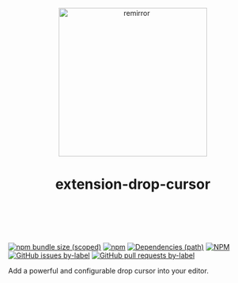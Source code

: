 <div align="center">
	<br />
	<div align="center">
		<img width="300" src="https://cdn.jsdelivr.net/gh/ifiokjr/remirror/support/assets/logo-icon.svg" alt="remirror" />
    <h1 align="center">extension-drop-cursor</h1>
	</div>
    <br />
    <br />
    <br />
    <br />
</div>

[![npm bundle size (scoped)](https://img.shields.io/bundlephobia/minzip/@remirror/extension-drop-cursor.svg?style=for-the-badge)](https://bundlephobia.com/result?p=@remirror/extension-drop-cursor) [![npm](https://img.shields.io/npm/dm/@remirror/extension-drop-cursor.svg?style=for-the-badge&logo=npm)](https://www.npmjs.com/package/@remirror/extension-drop-cursor) [![Dependencies (path)](https://img.shields.io/david/ifiokjr/remirror.svg?logo=npm&path=@remirror%2Fextension-drop-cursor&style=for-the-badge)](https://github.com/ifiokjr/remirror/blob/master/@remirror/extension-drop-cursor/package.json) [![NPM](https://img.shields.io/npm/l/@remirror/extension-drop-cursor.svg?style=for-the-badge)](https://github.com/ifiokjr/remirror/blob/master/LICENSE) [![GitHub issues by-label](https://img.shields.io/github/issues/ifiokjr/remirror/@remirror/extension-drop-cursor.svg?label=Open%20Issues&logo=github&style=for-the-badge)](https://github.com/ifiokjr/remirror/issues?utf8=%E2%9C%93&q=is%3Aissue+is%3Aopen+sort%3Aupdated-desc+label%3A%40remirror%2Fextension-drop-cursor) [![GitHub pull requests by-label](https://img.shields.io/github/issues-pr/ifiokjr/remirror/@remirror/extension-drop-cursor.svg?label=Open%20Pull%20Requests&logo=github&style=for-the-badge)](https://github.com/ifiokjr/remirror/pulls?utf8=%E2%9C%93&q=is%3Apr+is%3Aopen+sort%3Aupdated-desc+label%3A%40remirror%2Fextension-drop-cursor)

Add a powerful and configurable drop cursor into your editor.
